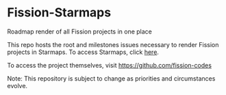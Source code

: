 # Fission-Starmaps
Roadmap render of all Fission projects in one place

This repo hosts the root and milestones issues necessary to render Fission projects in Starmaps. To access Starmaps, click [here](https://starmap.site/roadmap/github.com/fission-codes/Fission-Starmaps/issues/1#simple).

To access the project themselves, visit https://github.com/fission-codes

Note: This repository is subject to change as priorities and circumstances evolve.
